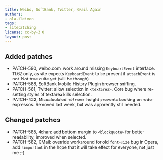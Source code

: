 ```yaml
---
title: Weibo, SoftBank, Twitter, GMail Again
authors:
- ola-kleiven
tags:
- sitepatching
license: cc-by-3.0
layout: post
---
```


## Added patches

- PATCH-590, weibo.com: work around missing `KeyboardEvent` interface. 11.62 only, as site expects `KeyboardEvent` to be present if `attachEvent` is not. Not true quite yet (will be though)
- PATCH-588, SoftBank Mobile History Plugin browser sniffing.
- PATCH-561, Twitter: allow selection in `<textarea>`. Core bug where re-setting styles of textarea kills selection.
- PATCH-422, Miscalculated `<iframe>` height prevents booking on rede-expressos. Removed last week, but was apparently still needed.

## Changed patches

- PATCH-585, 4chan: add bottom margin to `<blockquote>` for better readability, improved when selected.
- PATCH-582, GMail: override workaround for old `font-size` bug in Opera, add `!important` in the hope that it will take effect for everyone, not just me ;-)
